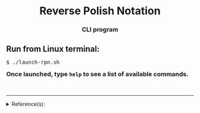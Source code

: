

<div style="text-align: center;">
    <h1>Reverse Polish Notation</h1>
    <h3 style="font-weight: 700;">CLI program</h3>
</div>

<div>
    <h2 style="margin-bottom: 15px;">Run from Linux terminal:</h2>
    <pre>$ ./launch-rpn.sh</pre>
    <h3 style="margin-top: 10px;">Once launched, type <code>help</code> to see a list of available commands.</h3>
</div>

&nbsp;

---

<details>
<summary>Reference(s):</summary>
<ul>
    <li><a href="https://leachlegacy.ece.gatech.edu/revpol/" target="_blank" style="color:#61a7c8;">Georgia Tech</a></li>
    <li><a href="https://docs.python.org/3.7/library/cmd.html" target="_blank" style="color:#61a7c8;">Python 3.7: Cmd</a></li>
    <li><a href="https://en.wikipedia.org/wiki/ANSI_escape_code" target="_blank" style="color:#61a7c8;">ANSI escape code (Wikipedia)</a></li>
</ul>
</details>
